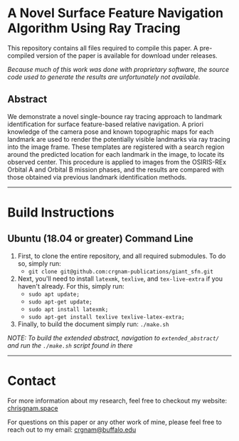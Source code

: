 # A Novel Surface Feature Navigation Algorithm Using Ray Tracing
This repository contains all files required to compile this paper.  A pre-compiled version of the paper is available for download under releases.

*Because much of this work was done with proprietary software, the source code used to generate the results are unfortunately not available.*

## Abstract
We demonstrate a novel single-bounce ray tracing approach to landmark identification for surface feature-based relative navigation.  A priori knowledge of the camera pose and known topographic maps for each landmark are used to render the potentially visible landmarks via ray tracing into the image frame.  These templates are registered with a search region around the predicted location for each landmark in the image, to locate its observed center.  This procedure is applied to images from the OSIRIS-REx Orbital A and Orbital B mission phases, and the results are compared with those obtained via previous landmark identification methods.


***
# Build Instructions
## Ubuntu (18.04 or greater) Command Line
1. First, to clone the entire repository, and all required submodules.  To do so, simply run:
    - `git clone git@github.com:crgnam-publications/giant_sfn.git`
2. Next, you'll need to install `latexmk`, `texlive`, and `tex-live-extra` if you haven't already.  For this, simply run: 
    - `sudo apt update;`
    - `sudo apt-get update;`
    - `sudo apt install latexmk;`
    - `sudo apt-get install texlive texlive-latex-extra;`
3. Finally, to build the document simply run: `./make.sh`

*NOTE: To build the extended abstract, navigation to `extended_abstract/` and run the `./make.sh` script found in there*

***
# Contact
For more information about my research, feel free to checkout my website: [chrisgnam.space](https://www.chrisgnam.space)

For questions on this paper or any other work of mine, please feel free to reach out to my email: [crgnam@buffalo.edu](mailto:crgnam@buffalo.edu)

